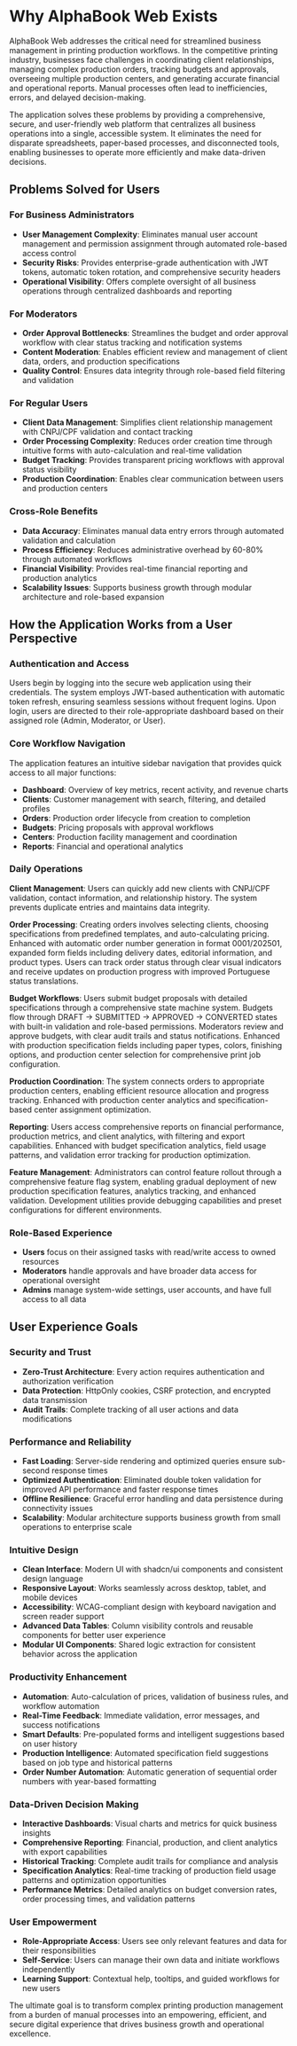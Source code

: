 # Why AlphaBook Web Exists

AlphaBook Web addresses the critical need for streamlined business management in printing production workflows. In the competitive printing industry, businesses face challenges in coordinating client relationships, managing complex production orders, tracking budgets and approvals, overseeing multiple production centers, and generating accurate financial and operational reports. Manual processes often lead to inefficiencies, errors, and delayed decision-making.

The application solves these problems by providing a comprehensive, secure, and user-friendly web platform that centralizes all business operations into a single, accessible system. It eliminates the need for disparate spreadsheets, paper-based processes, and disconnected tools, enabling businesses to operate more efficiently and make data-driven decisions.

## Problems Solved for Users

### For Business Administrators
- **User Management Complexity**: Eliminates manual user account management and permission assignment through automated role-based access control
- **Security Risks**: Provides enterprise-grade authentication with JWT tokens, automatic token rotation, and comprehensive security headers
- **Operational Visibility**: Offers complete oversight of all business operations through centralized dashboards and reporting

### For Moderators
- **Order Approval Bottlenecks**: Streamlines the budget and order approval workflow with clear status tracking and notification systems
- **Content Moderation**: Enables efficient review and management of client data, orders, and production specifications
- **Quality Control**: Ensures data integrity through role-based field filtering and validation

### For Regular Users
- **Client Data Management**: Simplifies client relationship management with CNPJ/CPF validation and contact tracking
- **Order Processing Complexity**: Reduces order creation time through intuitive forms with auto-calculation and real-time validation
- **Budget Tracking**: Provides transparent pricing workflows with approval status visibility
- **Production Coordination**: Enables clear communication between users and production centers

### Cross-Role Benefits
- **Data Accuracy**: Eliminates manual data entry errors through automated validation and calculation
- **Process Efficiency**: Reduces administrative overhead by 60-80% through automated workflows
- **Financial Visibility**: Provides real-time financial reporting and production analytics
- **Scalability Issues**: Supports business growth through modular architecture and role-based expansion

## How the Application Works from a User Perspective

### Authentication and Access
Users begin by logging into the secure web application using their credentials. The system employs JWT-based authentication with automatic token refresh, ensuring seamless sessions without frequent logins. Upon login, users are directed to their role-appropriate dashboard based on their assigned role (Admin, Moderator, or User).

### Core Workflow Navigation
The application features an intuitive sidebar navigation that provides quick access to all major functions:
- **Dashboard**: Overview of key metrics, recent activity, and revenue charts
- **Clients**: Customer management with search, filtering, and detailed profiles
- **Orders**: Production order lifecycle from creation to completion
- **Budgets**: Pricing proposals with approval workflows
- **Centers**: Production facility management and coordination
- **Reports**: Financial and operational analytics

### Daily Operations
**Client Management**: Users can quickly add new clients with CNPJ/CPF validation, contact information, and relationship history. The system prevents duplicate entries and maintains data integrity.

**Order Processing**: Creating orders involves selecting clients, choosing specifications from predefined templates, and auto-calculating pricing. Enhanced with automatic order number generation in format 0001/202501, expanded form fields including delivery dates, editorial information, and product types. Users can track order status through clear visual indicators and receive updates on production progress with improved Portuguese status translations.

**Budget Workflows**: Users submit budget proposals with detailed specifications through a comprehensive state machine system. Budgets flow through DRAFT → SUBMITTED → APPROVED → CONVERTED states with built-in validation and role-based permissions. Moderators review and approve budgets, with clear audit trails and status notifications. Enhanced with production specification fields including paper types, colors, finishing options, and production center selection for comprehensive print job configuration.

**Production Coordination**: The system connects orders to appropriate production centers, enabling efficient resource allocation and progress tracking. Enhanced with production center analytics and specification-based center assignment optimization.

**Reporting**: Users access comprehensive reports on financial performance, production metrics, and client analytics, with filtering and export capabilities. Enhanced with budget specification analytics, field usage patterns, and validation error tracking for production optimization.

**Feature Management**: Administrators can control feature rollout through a comprehensive feature flag system, enabling gradual deployment of new production specification features, analytics tracking, and enhanced validation. Development utilities provide debugging capabilities and preset configurations for different environments.

### Role-Based Experience
- **Users** focus on their assigned tasks with read/write access to owned resources
- **Moderators** handle approvals and have broader data access for operational oversight
- **Admins** manage system-wide settings, user accounts, and have full access to all data

## User Experience Goals

### Security and Trust
- **Zero-Trust Architecture**: Every action requires authentication and authorization verification
- **Data Protection**: HttpOnly cookies, CSRF protection, and encrypted data transmission
- **Audit Trails**: Complete tracking of all user actions and data modifications

### Performance and Reliability
- **Fast Loading**: Server-side rendering and optimized queries ensure sub-second response times
- **Optimized Authentication**: Eliminated double token validation for improved API performance and faster response times
- **Offline Resilience**: Graceful error handling and data persistence during connectivity issues
- **Scalability**: Modular architecture supports business growth from small operations to enterprise scale

### Intuitive Design
- **Clean Interface**: Modern UI with shadcn/ui components and consistent design language
- **Responsive Layout**: Works seamlessly across desktop, tablet, and mobile devices
- **Accessibility**: WCAG-compliant design with keyboard navigation and screen reader support
- **Advanced Data Tables**: Column visibility controls and reusable components for better user experience
- **Modular UI Components**: Shared logic extraction for consistent behavior across the application

### Productivity Enhancement
- **Automation**: Auto-calculation of prices, validation of business rules, and workflow automation
- **Real-Time Feedback**: Immediate validation, error messages, and success notifications
- **Smart Defaults**: Pre-populated forms and intelligent suggestions based on user history
- **Production Intelligence**: Automated specification field suggestions based on job type and historical patterns
- **Order Number Automation**: Automatic generation of sequential order numbers with year-based formatting

### Data-Driven Decision Making
- **Interactive Dashboards**: Visual charts and metrics for quick business insights
- **Comprehensive Reporting**: Financial, production, and client analytics with export capabilities
- **Historical Tracking**: Complete audit trails for compliance and analysis
- **Specification Analytics**: Real-time tracking of production field usage patterns and optimization opportunities
- **Performance Metrics**: Detailed analytics on budget conversion rates, order processing times, and validation patterns

### User Empowerment
- **Role-Appropriate Access**: Users see only relevant features and data for their responsibilities
- **Self-Service**: Users can manage their own data and initiate workflows independently
- **Learning Support**: Contextual help, tooltips, and guided workflows for new users

The ultimate goal is to transform complex printing production management from a burden of manual processes into an empowering, efficient, and secure digital experience that drives business growth and operational excellence.